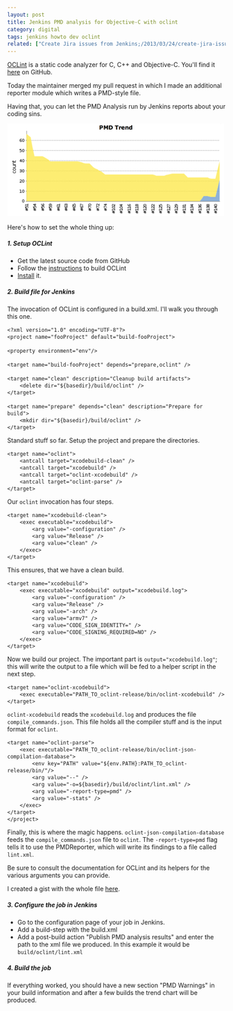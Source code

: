 ```yaml
---
layout: post
title: Jenkins PMD analysis for Objective-C with oclint
category: digital
tags: jenkins howto dev oclint
related: ["Create Jira issues from Jenkins;/2013/03/24/create-jira-issues-from-jenkins", "Use headerdoc on Ubuntu;/2012/02/26/install-headerdoc-on-ubuntu"]
---
```


[OCLint](http://oclint.org) is a static code analyzer for C, C++ and Objective-C. You'll find it [here](https://github.com/oclint/oclint) on GitHub.

Today the maintainer merged my pull request in which I made an additional reporter module which writes a PMD-style file.

Having that, you can let the PMD Analysis run by Jenkins reports about your coding sins.

![](/media/oclint-pmd-report_500.png)

Here's how to set the whole thing up:

##### 1. Setup OCLint
* Get the latest source code from GitHub
* Follow the [instructions](http://docs.oclint.org/en/dev/intro/build.html) to build OCLint
* [Install](http://docs.oclint.org/en/dev/intro/installation.html) it.

##### 2. Build file for Jenkins
The invocation of OCLint is configured in a build.xml. I'll walk you through this one.

	<?xml version="1.0" encoding="UTF-8"?>
	<project name="fooProject" default="build-fooProject">

	<property environment="env"/>

	<target name="build-fooProject" depends="prepare,oclint" />
	
	<target name="clean" description="Cleanup build artifacts">
		<delete dir="${basedir}/build/oclint" /> 
	</target>
	
	<target name="prepare" depends="clean" description="Prepare for build">
		<mkdir dir="${basedir}/build/oclint" /> 
	</target>

Standard stuff so far. Setup the project and prepare the directories.

	<target name="oclint">
		<antcall target="xcodebuild-clean" />
		<antcall target="xcodebuild" />
		<antcall target="oclint-xcodebuild" />
		<antcall target="oclint-parse" />
	</target>

Our `oclint` invocation has four steps.

	<target name="xcodebuild-clean">
		<exec executable="xcodebuild">
			<arg value="-configuration" />
			<arg value="Release" />
			<arg value="clean" />
		</exec>
	</target>
 This ensures, that we have a clean build.
 
	<target name="xcodebuild">
		<exec executable="xcodebuild" output="xcodebuild.log">
			<arg value="-configuration" />
			<arg value="Release" />
			<arg value="-arch" />
			<arg value="armv7" />
			<arg value="CODE_SIGN_IDENTITY=" />
			<arg value="CODE_SIGNING_REQUIRED=NO" />
		</exec>
	</target>
Now we build our project. The important part is `output="xcodebuild.log"`; this will write the output to a file which will be fed to a helper script in the next step.

	<target name="oclint-xcodebuild">
		<exec executable="PATH_TO_oclint-release/bin/oclint-xcodebuild" />
	</target>
	
`oclint-xcodebuild` reads the `xcodebuild.log` and produces the file `compile_commands.json`. This file holds all the compiler stuff and is the input format for `oclint`.

	<target name="oclint-parse">
		<exec executable="PATH_TO_oclint-release/bin/oclint-json-compilation-database">
			<env key="PATH" value="${env.PATH}:PATH_TO_oclint-release/bin/"/>
		 	<arg value="--" />
		 	<arg value="-o=${basedir}/build/oclint/lint.xml" />
		 	<arg value="-report-type=pmd" />
		 	<arg value="-stats" />
		</exec>
	</target>
	</project>
Finally, this is where the magic happens. `oclint-json-compilation-database` feeds the `compile_commands.json` file to `oclint`. The `-report-type=pmd` flag tells it to use the PMDReporter, which will write its findings to a file called `lint.xml`.

Be sure to consult the documentation for OCLint and its helpers for the various arguments you can provide.

I created a gist with the whole file [here](https://gist.github.com/maplesteve/5129782).

##### 3. Configure the job in Jenkins
* Go to the configuration page of your job in Jenkins.
* Add a build-step with the build.xml
* Add a post-build action "Publish PMD analysis results" and enter the path to the xml file we produced. In this example it would be `build/oclint/lint.xml`


##### 4. Build the job
If everything worked, you should have a new section "PMD Warnings" in your build information and after a few builds the trend chart will be produced.